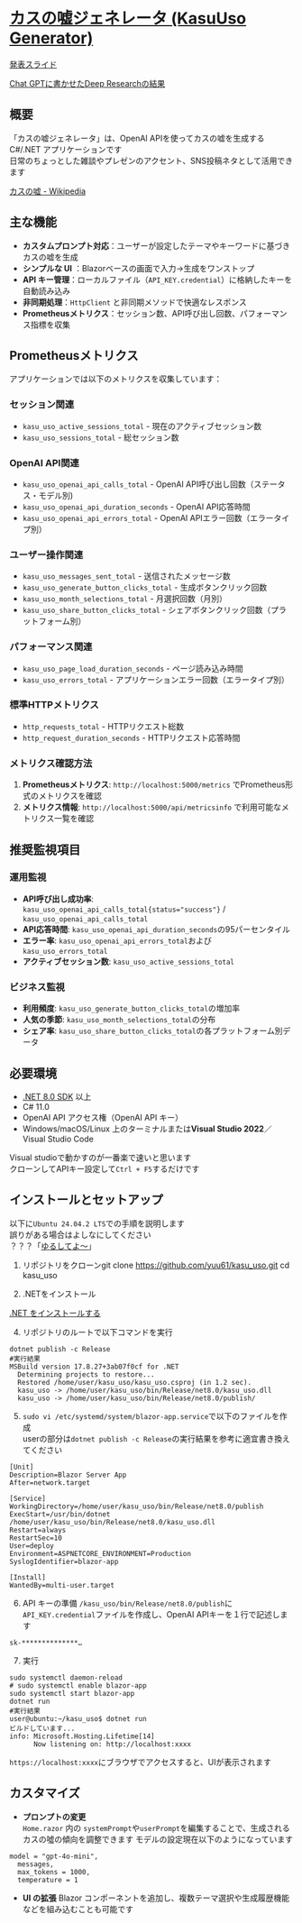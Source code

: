 ﻿# [カスの嘘ジェネレータ (KasuUso Generator)](https://tukushityann.net/)

[発表スライド](https://docs.google.com/presentation/d/1MfaHd2M6ElZcYaiWHERlNSd227NUAcXuGQxoyaVsacw/edit?usp=sharing)

[Chat GPTに書かせたDeep Researchの結果](https://chatgpt.com/s/dr_68687bb085d08191a03f76d22054a73c)

## 概要

「カスの嘘ジェネレータ」は、OpenAI APIを使ってカスの嘘を生成する C#/.NET アプリケーションです  
日常のちょっとした雑談やプレゼンのアクセント、SNS投稿ネタとして活用できます

[カスの嘘 - Wikipedia](https://ja.wikipedia.org/wiki/%E3%83%80%E3%82%A6%E3%83%8A%E3%83%BC%E7%B3%BB%E3%81%8A%E5%A7%89%E3%81%95%E3%82%93%E3%81%AB%E6%AF%8E%E6%97%A5%E3%82%AB%E3%82%B9%E3%81%AE%E5%98%98%E3%82%92%E6%B5%FL%E3%81%97%E8%BE%BC%E3%81%BE%E3%82%8C%E3%82%8B%E9%9F%B3%E5%A3%B0)

## 主な機能

- **カスタムプロンプト対応**：ユーザーが設定したテーマやキーワードに基づきカスの嘘を生成  
- **シンプルな UI** <!--物は言いよう--> ：Blazorベースの画面で入力→生成をワンストップ  
- **API キー管理**：ローカルファイル（`API_KEY.credential`）に格納したキーを自動読み込み  
- **非同期処理**：`HttpClient` と非同期メソッドで快適なレスポンス  
- **Prometheusメトリクス**：セッション数、API呼び出し回数、パフォーマンス指標を収集

## Prometheusメトリクス

アプリケーションでは以下のメトリクスを収集しています：

### セッション関連
- `kasu_uso_active_sessions_total` - 現在のアクティブセッション数
- `kasu_uso_sessions_total` - 総セッション数

### OpenAI API関連
- `kasu_uso_openai_api_calls_total` - OpenAI API呼び出し回数（ステータス・モデル別)
- `kasu_uso_openai_api_duration_seconds` - OpenAI API応答時間
- `kasu_uso_openai_api_errors_total` - OpenAI APIエラー回数（エラータイプ別）

### ユーザー操作関連
- `kasu_uso_messages_sent_total` - 送信されたメッセージ数
- `kasu_uso_generate_button_clicks_total` - 生成ボタンクリック回数
- `kasu_uso_month_selections_total` - 月選択回数（月別）
- `kasu_uso_share_button_clicks_total` - シェアボタンクリック回数（プラットフォーム別）

### パフォーマンス関連
- `kasu_uso_page_load_duration_seconds` - ページ読み込み時間
- `kasu_uso_errors_total` - アプリケーションエラー回数（エラータイプ別）

### 標準HTTPメトリクス
- `http_requests_total` - HTTPリクエスト総数
- `http_request_duration_seconds` - HTTPリクエスト応答時間

### メトリクス確認方法

1. **Prometheusメトリクス**: `http://localhost:5000/metrics` でPrometheus形式のメトリクスを確認
2. **メトリクス情報**: `http://localhost:5000/api/metricsinfo` で利用可能なメトリクス一覧を確認

## 推奨監視項目

### 運用監視
- **API呼び出し成功率**: `kasu_uso_openai_api_calls_total{status="success"}` / `kasu_uso_openai_api_calls_total`
- **API応答時間**: `kasu_uso_openai_api_duration_seconds`の95パーセンタイル
- **エラー率**: `kasu_uso_openai_api_errors_total`および`kasu_uso_errors_total`
- **アクティブセッション数**: `kasu_uso_active_sessions_total`

### ビジネス監視
- **利用頻度**: `kasu_uso_generate_button_clicks_total`の増加率
- **人気の季節**: `kasu_uso_month_selections_total`の分布
- **シェア率**: `kasu_uso_share_button_clicks_total`の各プラットフォーム別データ

## 必要環境

- [.NET 8.0 SDK](https://dotnet.microsoft.com/) 以上  
- C# 11.0  
- OpenAI API アクセス権（OpenAI API キー）  
- Windows/macOS/Linux 上のターミナルまたは**Visual Studio 2022**／Visual Studio Code

Visual studioで動かすのが一番楽で速いと思います<br>
クローンしてAPIキー設定して`Ctrl + F5`するだけです

## インストールとセットアップ
以下に`Ubuntu 24.04.2 LTS`での手順を説明します<br>
誤りがある場合はよしなにしてください<br>
  ？？？「[ゆるしてよ～](https://youtu.be/jGWFDZ33UCU?si=eXK2HmKREVZIpQ3v)」

1. リポジトリをクローンgit clone https://github.com/yuu61/kasu_uso.git
  cd kasu_uso

3. .NETをインストール

[.NET をインストールする](https://learn.microsoft.com/ja-jp/dotnet/core/install/)

4. リポジトリのルートで以下コマンドを実行
```
dotnet publish -c Release
#実行結果
MSBuild version 17.8.27+3ab07f0cf for .NET
  Determining projects to restore...
  Restored /home/user/kasu_uso/kasu_uso.csproj (in 1.2 sec).
  kasu_uso -> /home/user/kasu_uso/bin/Release/net8.0/kasu_uso.dll
  kasu_uso -> /home/user/kasu_uso/bin/Release/net8.0/publish/
```
5. `sudo vi /etc/systemd/system/blazor-app.service`で以下のファイルを作成<br>userの部分は`dotnet publish -c Release`の実行結果を参考に適宜書き換えてください
```
[Unit]
Description=Blazor Server App
After=network.target

[Service]
WorkingDirectory=/home/user/kasu_uso/bin/Release/net8.0/publish
ExecStart=/usr/bin/dotnet /home/user/kasu_uso/bin/Release/net8.0/kasu_uso.dll
Restart=always
RestartSec=10
User=deploy
Environment=ASPNETCORE_ENVIRONMENT=Production
SyslogIdentifier=blazor-app

[Install]
WantedBy=multi-user.target
```
6. API キーの準備
`/kasu_uso/bin/Release/net8.0/publish`に`API_KEY.credential`ファイルを作成し、OpenAI APIキーを１行で記述します
```
sk-**************…
```
7. 実行
```
sudo systemctl daemon-reload
# sudo systemctl enable blazor-app
sudo systemctl start blazor-app
dotnet run
#実行結果
user@ubuntu:~/kasu_uso$ dotnet run
ビルドしています...
info: Microsoft.Hosting.Lifetime[14]
      Now listening on: http://localhost:xxxx
```
`https://localhost:xxxx`にブラウザでアクセスすると、UIが表示されます

## カスタマイズ

* **プロンプトの変更**  
  `Home.razor` 内の `systemPrompt`や`userPrompt`を編集することで、生成されるカスの噓の傾向を調整できます
  モデルの設定現在以下のようになっています
```
model = "gpt-4o-mini",
  messages,
  max_tokens = 1000,
  temperature = 1
```
* **UI の拡張**
  Blazor コンポーネントを追加し、複数テーマ選択や生成履歴機能などを組み込むことも可能です
